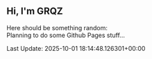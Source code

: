 ## Hi, I'm GRQZ
Here should be something random:  
Planning to do some Github Pages stuff...


Last Update: 2025-10-01 18:14:48.126301+00:00
